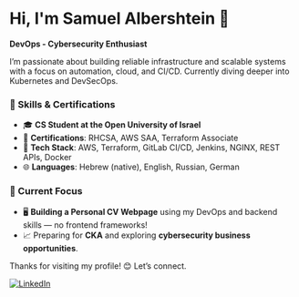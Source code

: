 # Hi, I'm Samuel Albershtein 👋

**DevOps - Cybersecurity Enthusiast**

I’m passionate about building reliable infrastructure and scalable systems with a focus on automation, cloud, and CI/CD. Currently diving deeper into Kubernetes and DevSecOps.

### 🔧 Skills & Certifications
- 🎓 **CS Student at the Open University of Israel**
- 📜 **Certifications**: RHCSA, AWS SAA, Terraform Associate
- 💼 **Tech Stack**: AWS, Terraform, GitLab CI/CD, Jenkins, NGINX, REST APIs, Docker
- 🌐 **Languages**: Hebrew (native), English, Russian, German

### 🌱 Current Focus
- 🖥️ **Building a Personal CV Webpage** using my DevOps and backend skills — no frontend frameworks!
- 📈 Preparing for **CKA** and exploring **cybersecurity business opportunities**.

Thanks for visiting my profile! 😊 Let’s connect. 

[![LinkedIn](https://img.shields.io/badge/linkedin-%230077B5.svg?style=for-the-badge&logo=linkedin&logoColor=white)](https://www.linkedin.com/in/samuel-albershtein-ba82931a0/)
